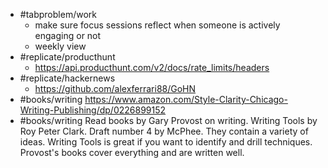- #tabproblem/work
	- make sure focus sessions reflect when someone is actively engaging or not
	- weekly view
- #replicate/producthunt
	- https://api.producthunt.com/v2/docs/rate_limits/headers
- #replicate/hackernews
	- https://github.com/alexferrari88/GoHN
- #books/writing https://www.amazon.com/Style-Clarity-Chicago-Writing-Publishing/dp/0226899152
- #books/writing Read books by Gary Provost on writing. Writing Tools by Roy Peter Clark. Draft number 4 by McPhee. They contain a variety of ideas. Writing Tools is great if you want to identify and drill techniques. Provost's books cover everything and are written well.
